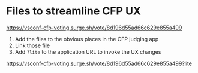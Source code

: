 
# Files to streamline CFP UX

https://vsconf-cfp-voting.surge.sh/vote/8d196d55ad66c629e855a499

1. Add the files to the obvious places in the CFP judging app
1. Link those file
1. Add `?lite` to the application URL to invoke the UX changes

https://vsconf-cfp-voting.surge.sh/vote/8d196d55ad66c629e855a499?lite
